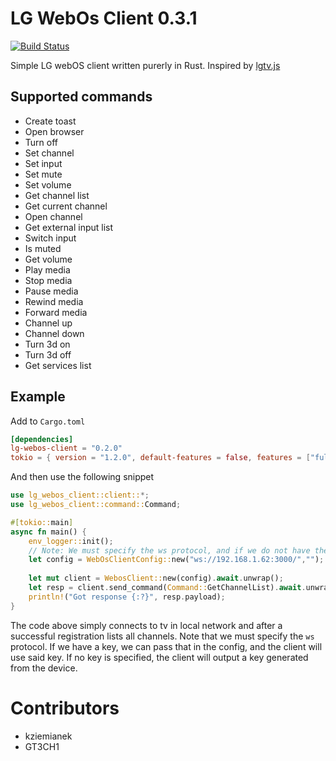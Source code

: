 # LG WebOs Client 0.3.1

[![Build Status](https://travis-ci.com/kziemianek/lg-webos-client.svg?branch=main)](https://travis-ci.com/kziemianek/lg-webos-client)


Simple LG webOS client written purerly in Rust.
Inspired by [lgtv.js](https://github.com/msloth/lgtv.js)

## Supported commands

* Create toast
* Open browser
* Turn off
* Set channel
* Set input
* Set mute
* Set volume
* Get channel list
* Get current channel
* Open channel
* Get external input list
* Switch input
* Is muted
* Get volume
* Play media
* Stop media
* Pause media
* Rewind media
* Forward media
* Channel up
* Channel down
* Turn 3d on
* Turn 3d off
* Get services list

## Example

Add to `Cargo.toml`

```toml
[dependencies]
lg-webos-client = "0.2.0"
tokio = { version = "1.2.0", default-features = false, features = ["full"] }
```

And then use the following snippet

```rust
use lg_webos_client::client::*;
use lg_webos_client::command::Command;

#[tokio::main]
async fn main() {
    env_logger::init();
    // Note: We must specify the ws protocol, and if we do not have the key, we must just use a blank str.
    let config = WebOsClientConfig::new("ws://192.168.1.62:3000/","");
    
    let mut client = WebosClient::new(config).await.unwrap();
    let resp = client.send_command(Command::GetChannelList).await.unwrap();
    println!("Got response {:?}", resp.payload);
}
```

The code above simply connects to tv in local network and after a successful registration lists all channels.
Note that we must specify the `ws` protocol.  If we have a key, we can pass that in the config, and the 
client will use said key.  If no key is specified, the client will output a key generated from the device.

# Contributors
* kziemianek
* GT3CH1